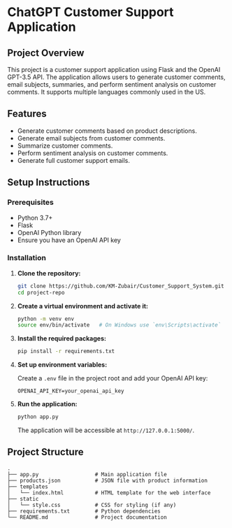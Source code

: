 # ChatGPT Customer Support Application

## Project Overview

This project is a customer support application using Flask and the OpenAI GPT-3.5 API. The application allows users to generate customer comments, email subjects, summaries, and perform sentiment analysis on customer comments. It supports multiple languages commonly used in the US.

## Features

- Generate customer comments based on product descriptions.
- Generate email subjects from customer comments.
- Summarize customer comments.
- Perform sentiment analysis on customer comments.
- Generate full customer support emails.

## Setup Instructions

### Prerequisites

- Python 3.7+
- Flask
- OpenAI Python library
- Ensure you have an OpenAI API key

### Installation

1. **Clone the repository:**

    ```sh
    git clone https://github.com/KM-Zubair/Customer_Support_System.git
    cd project-repo
    ```

2. **Create a virtual environment and activate it:**

    ```sh
    python -m venv env
    source env/bin/activate   # On Windows use `env\Scripts\activate`
    ```

3. **Install the required packages:**

    ```sh
    pip install -r requirements.txt
    ```

4. **Set up environment variables:**

    Create a `.env` file in the project root and add your OpenAI API key:

    ```env
    OPENAI_API_KEY=your_openai_api_key
    ```

5. **Run the application:**

    ```sh
    python app.py
    ```

    The application will be accessible at `http://127.0.0.1:5000/`.

## Project Structure

```plaintext
.
├── app.py                  # Main application file
├── products.json           # JSON file with product information
├── templates
│   └── index.html          # HTML template for the web interface
├── static
│   └── style.css           # CSS for styling (if any)
├── requirements.txt        # Python dependencies
└── README.md               # Project documentation
